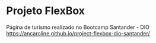 # Projeto FlexBox
Página de turismo realizado no Bootcamp Santander - DIO
https://ancaroline.github.io/project-flexbox-dio-santander/
